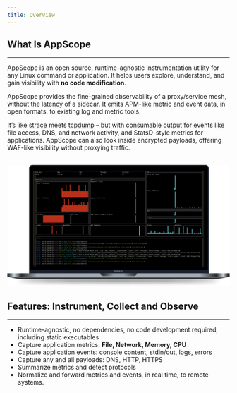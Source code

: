```yaml
---
title: Overview
---
```


## What Is AppScope
---

AppScope is an open source, runtime-agnostic instrumentation utility for any Linux command or application. It helps users explore, understand, and gain visibility with **no code modification**. 

AppScope provides the fine-grained observability of a proxy/service mesh, without the latency of a sidecar. It emits APM-like metric and event data, in open formats, to existing log and metric tools.

It’s like [strace](https://strace.io/) meets [tcpdump](https://www.tcpdump.org/) – but with consumable output for events like file access, DNS, and network activity, and StatsD-style metrics for applications. AppScope can also look inside encrypted payloads, offering WAF-like visibility without proxying traffic. 
</br>
</br>


![AppScope in-terminal monitoring](./images/AppScope-GUI-screenshot.png)


## Features: Instrument, Collect and Observe
---

- Runtime-agnostic, no dependencies, no code development required, including static executables
- Capture application metrics: **File, Network, Memory, CPU**
- Capture application events: console content, stdin/out, logs, errors
- Capture any and all payloads: DNS, HTTP, HTTPS
- Summarize metrics and detect protocols
- Normalize and forward metrics and events, in real time, to remote systems.
